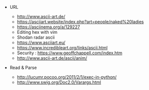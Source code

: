 
* URL
  * http://www.ascii-art.de/
  * https://asciiart.website/index.php?art=people/naked%20ladies
  * https://asciinema.org/a/129227
  * Editing hex with vim
  * Shodan radar ascii
  * https://www.asciiart.eu/
  * https://www.incredibleart.org/links/ascii.html
  * Security : https://www.geoffchappell.com/index.htm
  * http://www.ascii-art.de/ascii/anim/

* Read & Parse
  * http://lucumr.pocoo.org/2011/2/1/exec-in-python/
  * http://www.swig.org/Doc2.0/Varargs.html
